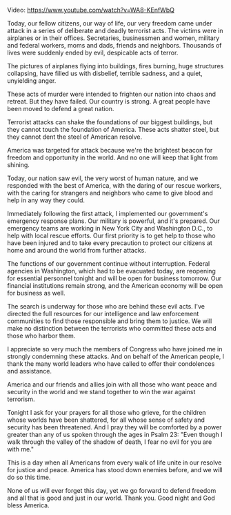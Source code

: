 Video: https://www.youtube.com/watch?v=WA8-KEnfWbQ

Today, our fellow citizens, our way of life, our very freedom came under attack in a series of deliberate and deadly terrorist acts. The victims were in airplanes or in their offices. Secretaries, businessmen and women, military and federal workers, moms and dads, friends and neighbors. Thousands of lives were suddenly ended by evil, despicable acts of terror.

The pictures of airplanes flying into buildings, fires burning, huge structures collapsing, have filled us with disbelief, terrible sadness, and a quiet, unyielding anger.

These acts of murder were intended to frighten our nation into chaos and retreat. But they have failed. Our country is strong. A great people have been moved to defend a great nation.

Terrorist attacks can shake the foundations of our biggest buildings, but they cannot touch the foundation of America. These acts shatter steel, but they cannot dent the steel of American resolve.

America was targeted for attack because we're the brightest beacon for freedom and opportunity in the world. And no one will keep that light from shining.

Today, our nation saw evil, the very worst of human nature, and we responded with the best of America, with the daring of our rescue workers, with the caring for strangers and neighbors who came to give blood and help in any way they could.

Immediately following the first attack, I implemented our government's emergency response plans. Our military is powerful, and it's prepared. Our emergency teams are working in New York City and Washington D.C., to help with local rescue efforts. Our first priority is to get help to those who have been injured and to take every precaution to protect our citizens at home and around the world from further attacks.


The functions of our government continue without interruption. Federal agencies in Washington, which had to be evacuated today, are reopening for essential personnel tonight and will be open for business tomorrow. Our financial institutions remain strong, and the American economy will be open for business as well.

The search is underway for those who are behind these evil acts. I've directed the full resources for our intelligence and law enforcement communities to find those responsible and bring them to justice. We will make no distinction between the terrorists who committed these acts and those who harbor them.


I appreciate so very much the members of Congress who have joined me in strongly condemning these attacks. And on behalf of the American people, I thank the many world leaders who have called to offer their condolences and assistance.


America and our friends and allies join with all those who want peace and security in the world and we stand together to win the war against terrorism.

Tonight I ask for your prayers for all those who grieve, for the children whose worlds have been shattered, for all whose sense of safety and security has been threatened. And I pray they will be comforted by a power greater than any of us spoken through the ages in Psalm 23: "Even though I walk through the valley of the shadow of death, I fear no evil for you are with me."

This is a day when all Americans from every walk of life unite in our resolve for justice and peace. America has stood down enemies before, and we will do so this time.

None of us will ever forget this day, yet we go forward to defend freedom and all that is good and just in our world. Thank you. Good night and God bless America.
